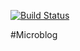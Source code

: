 [![Build Status](https://travis-ci.org/aaronjwalker/microblog.png)](https://travis-ci.org/aaronjwalker/microblog)

#Microblog